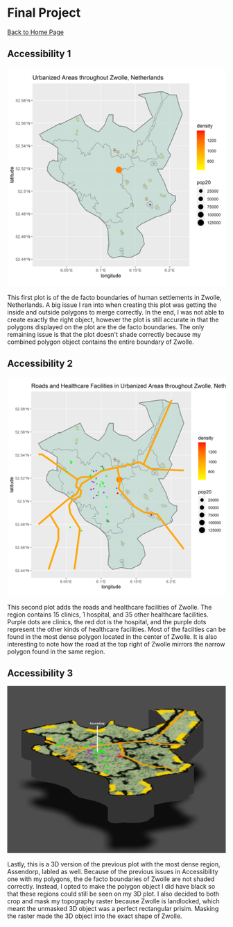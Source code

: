 # Final Project

[Back to Home Page](https://jeremy-swack.github.io/wicked-problems/)

## Accessibility 1

![](acc_1.png)

This first plot is of the de facto boundaries of human settlements in Zwolle, Netherlands. A big issue I ran into when creating this plot was getting the inside and outside polygons to merge correctly. In the end, I was not able to create exactly the right object, however the plot is still accurate in that the polygons displayed on the plot are the de facto boundaries. The only remaining issue is that the plot doesn't shade correctly because my combined polygon object contains the entire boundary of Zwolle.

## Accessibility 2

![](acc_2.png)

This second plot adds the roads and healthcare facilities of Zwolle. The region contains 15 clinics, 1 hospital, and 35 other healthcare facilities. Purple dots are clinics, the red dot is the hospital, and the purple dots represent the other kinds of healthcare facilities. Most of the facilties can be found in the most dense polygon located in the center of Zwolle. It is also interesting to note how the road at the top right of Zwolle mirrors the narrow polygon found in the same region. 

## Accessibility 3

![](acc_3.png)

Lastly, this is a 3D version of the previous plot with the most dense region, Assendorp, labled as well. Because of the previous issues in Accessibility one with my polygons, the de facto boundaries of Zwolle are not shaded correctly. Instead, I opted to make the polygon object I did have black so that these regions could still be seen on my 3D plot. I also decided to both crop and mask my topography raster because Zwolle is landlocked, which meant the unmasked 3D object was a perfect rectangular prisim. Masking the raster made the 3D object into the exact shape of Zwolle. 
